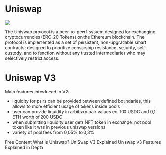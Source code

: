 # Uniswap
![](https://www.creativefabrica.com/wp-content/uploads/2021/08/20/Uniswap-Cryptocurrency-Coin-Graphics-16082359-1-1-580x387.jpg)

The Uniswap protocol is a peer-to-peer1 system designed for exchanging cryptocurrencies (ERC-20 Tokens) on the Ethereum blockchain. The protocol is implemented as a set of persistent, non-upgradable smart contracts; designed to prioritize censorship resistance, security, self-custody, and to function without any trusted intermediaries who may selectively restrict access.

# Uniswap V3

Main features introduced in V2:

- liquidity for pairs can be provided between defined boundaries, this allows to more efficient usage of tokens inside pools
- user can provide liquidity in arbitrary pair values ex. 100 USDC and 0,1 ETH worth of 200 USDC
- when submitting liquidity user gets NFT token in exchange, not pool token like it was in previous uniswap versions
- variety of pool fees from 0,05% to 0,3%

<ResourceGroupTitle>Free Content</ResourceGroupTitle>
<BadgeLink badgeText='Read' colorScheme='yellow' href='https://docs.uniswap.org/protocol/introduction'>What Is Uniswap?</BadgeLink>
<BadgeLink badgeText='Read' colorScheme='yellow' href='https://10clouds.com/blog/defi/uniswap-v3-explained/'>UniSwap V3 Explained</BadgeLink>
<BadgeLink badgeText='Read' colorScheme='yellow' href='https://medium.com/taipei-ethereum-meetup/uniswap-v3-features-explained-in-depth-178cfe45f223'>Uniswap v3 Features Explained in Depth</BadgeLink>